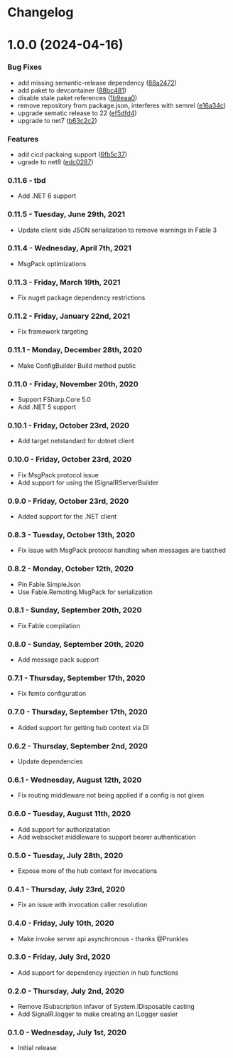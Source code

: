 # Changelog

# 1.0.0 (2024-04-16)


### Bug Fixes

* add missing semantic-release dependency ([88a2472](https://gitlab.com/oceanbox/Fable.SignalR/commit/88a2472bf7e6ce7df106d006de3a47fbb2ea5dc7))
* add paket to devcontainer ([88bc481](https://gitlab.com/oceanbox/Fable.SignalR/commit/88bc4812771a2634df405f61051a597a1bdd9417))
* disable stale paket references ([1b9eaa0](https://gitlab.com/oceanbox/Fable.SignalR/commit/1b9eaa03dbc619cc2696211bc19009f5ae2022f6))
* remove repository from package.json, interferes with semrel ([e16a34c](https://gitlab.com/oceanbox/Fable.SignalR/commit/e16a34cef79c445ac845972d43fa5c53c0c3e4ea))
* upgrade sematic release to 22 ([ef5dfd4](https://gitlab.com/oceanbox/Fable.SignalR/commit/ef5dfd48fbf604bb3ee3fcf803882edadc08a671))
* upgrade to net7 ([b63c2c2](https://gitlab.com/oceanbox/Fable.SignalR/commit/b63c2c2c47e03876bf5394f99a194dc5b45eb19e))


### Features

* add cicd packaing support ([6fb5c37](https://gitlab.com/oceanbox/Fable.SignalR/commit/6fb5c377af69e8d8f75a70949bce1f7fa224a498))
* ugrade to net8 ([edc0287](https://gitlab.com/oceanbox/Fable.SignalR/commit/edc0287f87aacc85eca6657230356f65beb914fc))

### 0.11.6 - tbd
* Add .NET 6 support

### 0.11.5 - Tuesday, June 29th, 2021
* Update client side JSON serialization to remove warnings in Fable 3

### 0.11.4 - Wednesday, April 7th, 2021
* MsgPack optimizations

### 0.11.3 - Friday, March 19th, 2021
* Fix nuget package dependency restrictions

### 0.11.2 - Friday, January 22nd, 2021
* Fix framework targeting

### 0.11.1 - Monday, December 28th, 2020
* Make ConfigBuilder Build method public

### 0.11.0 - Friday, November 20th, 2020
* Support FSharp.Core 5.0
* Add .NET 5 support

### 0.10.1 - Friday, October 23rd, 2020
* Add target netstandard for dotnet client

### 0.10.0 - Friday, October 23rd, 2020
* Fix MsgPack protocol issue
* Add support for using the ISignalRServerBuilder

### 0.9.0 - Friday, October 23rd, 2020
* Added support for the .NET client

### 0.8.3 - Tuesday, October 13th, 2020
* Fix issue with MsgPack protocol handling when messages
are batched

### 0.8.2 - Monday, October 12th, 2020
* Pin Fable.SimpleJson
* Use Fable.Remoting.MsgPack for serialization

### 0.8.1 - Sunday, September 20th, 2020
* Fix Fable compilation

### 0.8.0 - Sunday, September 20th, 2020
* Add message pack support

### 0.7.1 - Thursday, September 17th, 2020
* Fix femto configuration

### 0.7.0 - Thursday, September 17th, 2020
* Added support for getting hub context via DI

### 0.6.2 - Thursday, September 2nd, 2020
* Update dependencies

### 0.6.1 - Wednesday, August 12th, 2020
* Fix routing middleware not being applied if a config is not given

### 0.6.0 - Tuesday, August 11th, 2020
* Add support for authorizatation
* Add websocket middleware to support bearer authentication

### 0.5.0 - Tuesday, July 28th, 2020
* Expose more of the hub context for invocations

### 0.4.1 - Thursday, July 23rd, 2020
* Fix an issue with invocation caller resolution

### 0.4.0 - Friday, July 10th, 2020
* Make invoke server api asynchronous - thanks @Prunkles

### 0.3.0 - Friday, July 3rd, 2020
* Add support for dependency injection in hub functions

### 0.2.0 - Thursday, July 2nd, 2020
* Remove ISubscription infavor of System.IDisposable casting
* Add SignalR.logger to make creating an ILogger easier

### 0.1.0 - Wednesday, July 1st, 2020
* Initial release
